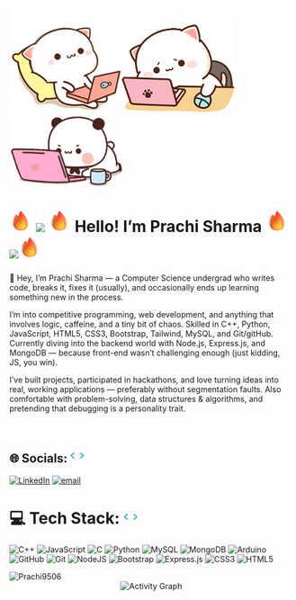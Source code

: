 <img src="216649417-9acc58df-9186-4132-ad43-819a57babb67.gif" width="200" alt="Coding GIF"><img src="lol.gif" width="200" alt="Coding GIF"><img src="hehe.gif" width="200" alt="Coding GIF">
# <img src="fire.png" width="40" alt="Coding GIF"> <img src="https://emojis.slackmojis.com/emojis/images/1531849430/4246/blob-sunglasses.gif?1531849430" width="30"/> <img src="fire.png" width="40" alt="Coding GIF"> Hello! I’m Prachi Sharma <img src="fire.png" width="40" alt="Coding GIF"> <img src="https://emojis.slackmojis.com/emojis/images/1531849430/4246/blob-sunglasses.gif?1531849430" width="30"/><img src="fire.png" width="40" alt="Coding GIF">
👋 Hey, I’m Prachi Sharma — a Computer Science undergrad who writes code, breaks it, fixes it (usually), and occasionally ends up learning something new in the process.

I’m into competitive programming, web development, and anything that involves logic, caffeine, and a tiny bit of chaos.
Skilled in C++, Python, JavaScript, HTML5, CSS3, Bootstrap, Tailwind, MySQL, and Git/gitHub. Currently diving into the backend world with Node.js, Express.js, and MongoDB — because front-end wasn’t challenging enough (just kidding, JS, you win). 

I’ve built projects, participated in hackathons, and love turning ideas into real, working applications — preferably without segmentation faults.
Also comfortable with problem-solving, data structures & algorithms, and pretending that debugging is a personality trait.<br><br><br>
 
   
 ## 🌐 Socials: <img src="skills.gif" width="25" alt="Coding GIF"> 
 [![LinkedIn](https://img.shields.io/badge/LinkedIn-%230077B5.svg?logo=linkedin&logoColor=white)](https://linkedin.com/in/prachisharma95) [![email](https://img.shields.io/badge/Email-D14836?logo=gmail&logoColor=white)](mailto:prachisharma9506@gmail.com) 
 
 # 💻 Tech Stack: <img src="skills.gif" width="25" alt="Coding GIF">
 ![C++](https://img.shields.io/badge/c++-%2300599C.svg?style=for-the-badge&logo=c%2B%2B&logoColor=white) ![JavaScript](https://img.shields.io/badge/javascript-%23323330.svg?style=for-the-badge&logo=javascript&logoColor=%23F7DF1E) ![C](https://img.shields.io/badge/c-%2300599C.svg?style=for-the-badge&logo=c&logoColor=white) ![Python](https://img.shields.io/badge/python-3670A0?style=for-the-badge&logo=python&logoColor=ffdd54) ![MySQL](https://img.shields.io/badge/mysql-4479A1.svg?style=for-the-badge&logo=mysql&logoColor=white) ![MongoDB](https://img.shields.io/badge/MongoDB-%234ea94b.svg?style=for-the-badge&logo=mongodb&logoColor=white) ![Arduino](https://img.shields.io/badge/-Arduino-00979D?style=for-the-badge&logo=Arduino&logoColor=white) ![GitHub](https://img.shields.io/badge/github-%23121011.svg?style=for-the-badge&logo=github&logoColor=white) ![Git](https://img.shields.io/badge/git-%23F05033.svg?style=for-the-badge&logo=git&logoColor=white) ![NodeJS](https://img.shields.io/badge/node.js-6DA55F?style=for-the-badge&logo=node.js&logoColor=white) ![Bootstrap](https://img.shields.io/badge/bootstrap-%238511FA.svg?style=for-the-badge&logo=bootstrap&logoColor=white) ![Express.js](https://img.shields.io/badge/express.js-%23404d59.svg?style=for-the-badge&logo=express&logoColor=%2361DAFB) ![CSS3](https://img.shields.io/badge/css3-%231572B6.svg?style=for-the-badge&logo=css3&logoColor=white) ![HTML5](https://img.shields.io/badge/html5-%23E34F26.svg?style=for-the-badge&logo=html5&logoColor=white) 

<img src="https://komarev.com/ghpvc/?username=Prachi9506&label=Profile%20views&color=0e75b6&style=flat" alt="Prachi9506" />
<div align="center">
  <img src="https://github-readme-activity-graph.vercel.app/graph?username=Prachi9506&theme=tokyo-night" alt="Activity Graph" />
</div>

